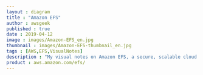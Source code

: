 ```yaml
---
layout : diagram
title : "Amazon EFS"
author : awsgeek
published : true
date : 2019-04-12
image : images/Amazon-EFS_en.jpg
thumbnail : images/Amazon-EFS-thumbnail_en.jpg
tags : [AWS,EFS,VisualNotes]
description : "My visual notes on Amazon EFS, a secure, scalable cloud file system for your Linux applications "
product : aws.amazon.com/efs/
---
```

